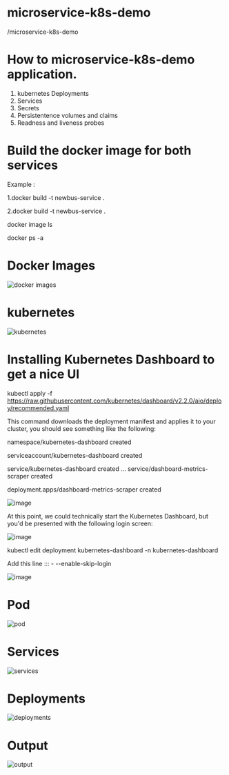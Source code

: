 # microservice-k8s-demo
/microservice-k8s-demo

# How to microservice-k8s-demo application.

  1. kubernetes Deployments
  2. Services
  3. Secrets
  4. Persistentence volumes and claims
  5. Readness and liveness probes

# Build the docker image for both services

 Example : 
 
 1.docker build -t newbus-service .
 
 2.docker build -t newbus-service .

 docker image ls
 
 docker ps -a
 
 # Docker Images
 ![docker images](https://user-images.githubusercontent.com/43247702/117545798-f8996800-b044-11eb-975c-7c66e851ff0f.PNG)

# kubernetes 



![kubernetes](https://user-images.githubusercontent.com/43247702/117546235-0819b080-b047-11eb-9135-cfd43d72fb3d.PNG)

 
 # Installing Kubernetes Dashboard to get a nice UI
 
 kubectl apply -f https://raw.githubusercontent.com/kubernetes/dashboard/v2.2.0/aio/deploy/recommended.yaml
 
 This command downloads the deployment manifest and applies it to your cluster, you should see something like the following:

namespace/kubernetes-dashboard created

serviceaccount/kubernetes-dashboard created

service/kubernetes-dashboard created
...
service/dashboard-metrics-scraper created

deployment.apps/dashboard-metrics-scraper created

![image](https://user-images.githubusercontent.com/43247702/117545997-d7854700-b045-11eb-9312-1488435ab6fb.png)

 At this point, we could technically start the Kubernetes Dashboard, but you'd be presented with the following login screen:
 
 ![image](https://user-images.githubusercontent.com/43247702/117546023-f71c6f80-b045-11eb-9607-175c3d336044.png)


kubectl edit deployment kubernetes-dashboard -n kubernetes-dashboard

Add this line ::: - --enable-skip-login  

![image](https://user-images.githubusercontent.com/43247702/117546078-3fd42880-b046-11eb-8d52-9d70d1b430b1.png)



# Pod
![pod](https://user-images.githubusercontent.com/43247702/117545595-14503e80-b044-11eb-835a-6f1c5023e874.png)

# Services
![services](https://user-images.githubusercontent.com/43247702/117545602-1fa36a00-b044-11eb-9144-bfcb2cc0c8f9.PNG)

# Deployments

![deployments](https://user-images.githubusercontent.com/43247702/117545612-2a5dff00-b044-11eb-928a-e9f3155203af.PNG)


# Output
![output](https://user-images.githubusercontent.com/43247702/117546282-46af6b00-b047-11eb-8643-f10c2cce5c4a.PNG)


